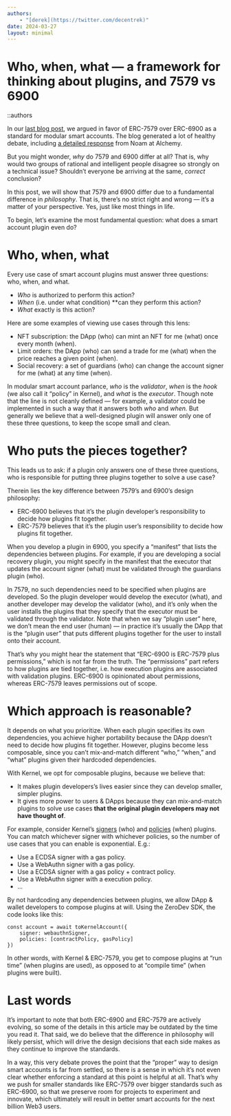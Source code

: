 ```yaml
---
authors:
    - "[derek](https://twitter.com/decentrek)"
date: 2024-03-27
layout: minimal
---
```


# Who, when, what — a framework for thinking about plugins, and 7579 vs 6900

::authors

In our [last blog post](https://docs.zerodev.app/blog/why-7579-over-6900), we argued in favor of ERC-7579 over ERC-6900 as a standard for modular smart accounts.  The blog generated a lot of healthy debate, including [a detailed response](https://mirror.xyz/probablynoam.eth/ZM8k-YoVbC-ih13zPMPZ5q4iZ7wEHuWEcRbQNrRiURU) from Noam at Alchemy.

But you might wonder, *why* do 7579 and 6900 differ at all?  That is, why would two groups of rational and intelligent people disagree so strongly on a technical issue?  Shouldn’t everyone be arriving at the same, *correct* conclusion?

In this post, we will show that 7579 and 6900 differ due to a fundamental difference in *philosophy*.  That is, there’s no strict right and wrong — it’s a matter of your perspective.  Yes, just like most things in life.

To begin, let’s examine the most fundamental question: what does a smart account plugin even do?

# Who, when, what

Every use case of smart account plugins must answer three questions: who, when, and what.

- *Who* is authorized to perform this action?
- *When* (i.e. under what condition) **can they perform this action?
- *What* exactly is this action?

Here are some examples of viewing use cases through this lens:

- NFT subscription: the DApp (who) can mint an NFT for me (what) once every month (when).
- Limit orders: the DApp (who) can send a trade for me (what) when the price reaches a given point (when).
- Social recovery: a set of guardians (who) can change the account signer for me (what) at any time (when).

In modular smart account parlance, *who* is the *validator*, *when* is the *hook* (we also call it “policy” in Kernel), and *what* is the *executor*.  Though note that the line is not cleanly defined — for example, a validator could be implemented in such a way that it answers both *who* and *when.*  But generally we believe that a well-designed plugin will answer only one of these three questions, to keep the scope small and clean.

# Who puts the pieces together?

This leads us to ask: if a plugin only answers one of these three questions, who is responsible for putting three plugins together to solve a use case?

Therein lies the key difference between 7579’s and 6900’s design philosophy:

- ERC-6900 believes that it’s the plugin developer’s responsibility to decide how plugins fit together.
- ERC-7579 believes that it’s the plugin user’s responsibility to decide how plugins fit together.

When you develop a plugin in 6900, you specify a “manifest” that lists the dependencies between plugins.  For example, if you are developing a social recovery plugin, you might specify in the manifest that the executor that updates the account signer (what) must be validated through the guardians plugin (who).

In 7579, no such dependencies need to be specified when plugins are developed.  So the plugin developer would develop the executor (what), and another developer may develop the validator (who), and it’s only when the user installs the plugins that they specify that the executor must be validated through the validator.  Note that when we say “plugin user” here, we don’t mean the end user (human) — in practice it’s usually the DApp that is the “plugin user” that puts different plugins together for the user to install onto their account.

That’s why you might hear the statement that “ERC-6900 is ERC-7579 plus permissions,” which is not far from the truth.  The “permissions” part refers to how plugins are tied together, i.e. how execution plugins are associated with validation plugins.  ERC-6900 is opinionated about permissions, whereas ERC-7579 leaves permissions out of scope.

# Which approach is reasonable?

It depends on what you prioritize.  When each plugin specifies its own dependencies, you achieve higher portability because the DApp doesn’t need to decide how plugins fit together.  However, plugins become less composable, since you can’t mix-and-match different “who,” “when,” and “what” plugins given their hardcoded dependencies.

With Kernel, we opt for composable plugins, because we believe that:

- It makes plugin developers’s lives easier since they can develop smaller, simpler plugins.
- It gives more power to users & DApps because they can mix-and-match plugins to solve use cases **that the original plugin developers may not have thought of**.

For example, consider Kernel’s [signers](https://github.com/zerodevapp/kernel/tree/dev/src/validator/modularPermission/signers) (who) and [policies](https://github.com/zerodevapp/kernel/tree/dev/src/validator/modularPermission/policies) (when) plugins.  You can match whichever signer with whichever policies, so the number of use cases that you can enable is exponential.  E.g.:

- Use a ECDSA signer with a gas policy.
- Use a WebAuthn signer with a gas policy.
- Use a ECDSA signer with a gas policy + contract policy.
- Use a WebAuthn signer with a execution policy.
- …

By not hardcoding any dependencies between plugins, we allow DApp & wallet developers to compose plugins at will.  Using the ZeroDev SDK, the code looks like this:

```tsx
const account = await toKernelAccount({
    signer: webauthnSigner,
    policies: [contractPolicy, gasPolicy]
})
```

In other words, with Kernel & ERC-7579, you get to compose plugins at “run time” (when plugins are used), as opposed to at “compile time” (when plugins were built). 

# Last words

It’s important to note that both ERC-6900 and ERC-7579 are actively evolving, so some of the details in this article may be outdated by the time you read it.  That said, we do believe that the difference in philosophy will likely persist, which will drive the design decisions that each side makes as they continue to improve the standards.

In a way, this very debate proves the point that the “proper” way to design smart accounts is far from settled, so there is a sense in which it’s not even clear whether enforcing a standard at this point is helpful at all.  That’s why we push for smaller standards like ERC-7579 over bigger standards such as ERC-6900, so that we preserve room for projects to experiment and innovate, which ultimately will result in better smart accounts for the next billion Web3 users.
